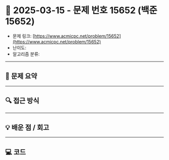 # 📅 2025-03-15 - 문제 번호 15652 (백준 15652)

<!-- 문제 링크 -->
- 문제 링크: [https://www.acmicpc.net/problem/15652](https://www.acmicpc.net/problem/15652)
- 난이도: 
- 알고리즘 분류: 

---

## 📌 문제 요약 

---

## 🔍 접근 방식 

---

## 💡 배운 점 / 회고 

---

## 💻 코드
